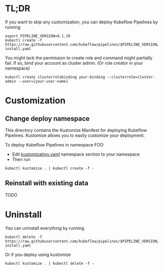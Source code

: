 # TL;DR
If you want to skip any customization, you can deploy Kubeflow Pipelines by running
```
export PIPELINE_VERSION=0.1.19
kubectl create -f https://raw.githubusercontent.com/kubeflow/pipelines/$PIPELINE_VERSION/manifests/namespaced-install.yaml
```

You might lack the permission to create role and command might partially fail. If so, bind your account as cluster admin.
(Or role creator in your namespace)
```
kubectl create clusterrolebinding your-binding --clusterrole=cluster-admin --user=[your-user-name]
```

# Customization

## Change deploy namespace
This directory contains the Kustomize Manifest for deploying Kubeflow Pipelines. 
Kustomize allows you to easily customize your deployment.

To deploy Kubeflow Pipelines in namespace FOO
- Edit [kustomization.yaml](namespaced-install/kustomization.yaml) namespace section to your namespace
- Then run 
```
kubectl kustomize . | kubectl create -f -
```

## Reinstall with existing data
TODO


# Uninstall
You can uninstall everything by running
```
kubectl delete -f https://raw.githubusercontent.com/kubeflow/pipelines/$PIPELINE_VERSION/manifests/namespaced-install.yaml
```

Or if you deploy using kustomize
```
kubectl kustomize . | kubectl delete -f -
```
